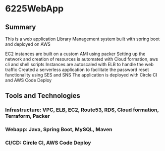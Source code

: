 # 6225WebApp
## Summary
This is a web application Library Management system built with spring boot and deployed on AWS

EC2 instances are built on a custom AMI using packer
Setting up the network and creation of resources is automated with Cloud formation, aws cli and shell scripts
Instances are autoscaled with ELB to handle the web traffic
Created a serverless application to facilitate the password reset functionality using SES and SNS
The application is deployed with Circle CI and AWS Code Deploy


## Tools and Technologies

### Infrastructure: VPC, ELB, EC2, Route53, RDS, Cloud formation, Terraform, Packer
### Webapp: Java, Spring Boot, MySQL, Maven
### CI/CD: Circle CI, AWS Code Deploy
